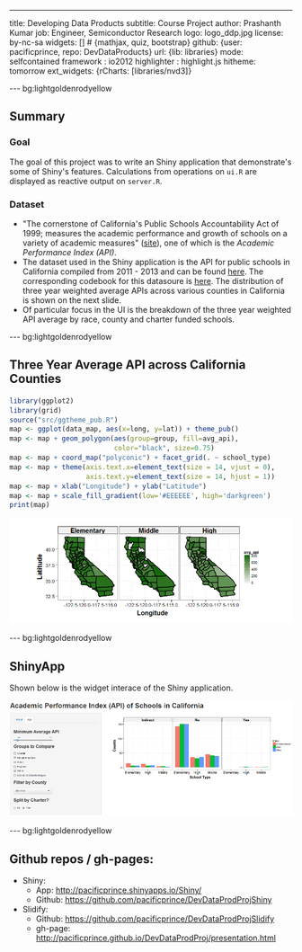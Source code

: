 --- 
title: Developing Data Products
subtitle: Course Project
author: Prashanth Kumar
job: Engineer, Semiconductor Research
logo: logo_ddp.jpg
license: by-nc-sa
widgets: [] # {mathjax, quiz, bootstrap}
github: {user: pacificprince, repo: DevDataProducts}
url: {lib: libraries}
mode: selfcontained
framework : io2012
highlighter : highlight.js 
hitheme: tomorrow
ext_widgets: {rCharts: [libraries/nvd3]}

--- bg:lightgoldenrodyellow

## Summary
### Goal
The goal of this project was to write an Shiny application that demonstrate's 
some of Shiny's features. Calculations from operations on `ui.R` are displayed
as reactive output on `server.R`.
### Dataset
- "The cornerstone of California's Public Schools Accountability Act of 1999; measures the academic performance and growth of schools on a variety of academic measures" ([site](http://www.cde.ca.gov/ta/ac/)), one of 
which is the *Academic Performance Index (API)*. 
- The dataset used in the Shiny application is the API for public schools in California compiled from 
2011 - 2013 and can be found [here](http://www.cde.ca.gov/ta/ac/ap/apidatafiles.asp). 
The corresponding codebook for this datasoure is [here](http://www.cde.ca.gov/ta/ac/ap/reclayoutApiAvg.asp). 
The distribution of three year weighted average APIs across various counties in 
California is shown on the next slide.
- Of particular focus in the UI is the breakdown of the three year
weighted API average by race, county and charter funded schools.

--- bg:lightgoldenrodyellow
## Three Year Average API across California Counties 




```r
library(ggplot2)
library(grid)
source("src/ggtheme_pub.R")
map <- ggplot(data_map, aes(x=long, y=lat)) + theme_pub()
map <- map + geom_polygon(aes(group=group, fill=avg_api), 
                          color="black", size=0.75)
map <- map + coord_map("polyconic") + facet_grid(. ~ school_type)
map <- map + theme(axis.text.x=element_text(size = 14, vjust = 0), 
                   axis.text.y=element_text(size = 14, hjust = 1))
map <- map + xlab("Longitude") + ylab("Latitude")
map <- map + scale_fill_gradient(low='#EEEEEE', high='darkgreen')
print(map)
```

![plot of chunk map_data](assets/fig/map_data.png) 


--- bg:lightgoldenrodyellow

## ShinyApp
Shown below is the widget interace of the Shiny application.
<br>

![ShinyApp Widget Interface](assets/img/shinyapp_interface.png)

--- bg:lightgoldenrodyellow

## Github repos / gh-pages:
- Shiny: 
  - App: http://pacificprince.shinyapps.io/Shiny/
  - Github: https://github.com/pacificprince/DevDataProdProjShiny
- Slidify: 
  - Github: https://github.com/pacificprince/DevDataProdProjSlidify
  - gh-page: http://pacificprince.github.io/DevDataProdProj/presentation.html






